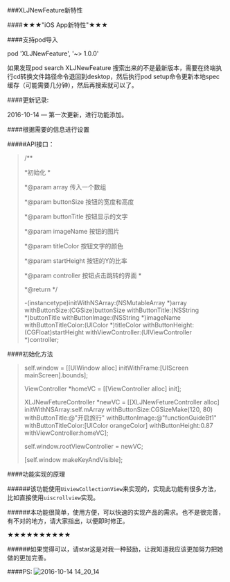 ###XLJNewFeature新特性

####★★★"iOS App新特性"★★★

####支持pod导入

pod 'XLJNewFeature', '~> 1.0.0'

如果发现pod search XLJNewFeature 搜索出来的不是最新版本，需要在终端执行cd转换文件路径命令退回到desktop，然后执行pod setup命令更新本地spec缓存（可能需要几分钟），然后再搜索就可以了。

####更新记录:

2016-10-14 — 第一次更新，进行功能添加。



####根据需要的信息进行设置

#####API接口：

>  /**
>
> *初始化
> *
>
> *@param array       传入一个数组
>
> *@param buttonSize  按钮的宽度和高度
>
> *@param buttonTitle 按钮显示的文字
>
> *@param imageName   按钮的图片
>
> *@param titleColor  按钮文字的颜色
>
> *@param startHeight 按钮的Y的比率
>
> *@param controller  按钮点击跳转的界面
> *
>
> *@return 
> */
>
> -(instancetype)initWithNSArray:(NSMutableArray *)array withButtonSize:(CGSize)buttonSize withButtonTitle:(NSString *)buttonTitle withButtonImage:(NSString *)imageName withButtonTitleColor:(UIColor *)titleColor withButtonHeight:(CGFloat)startHeight withViewController:(UIViewController *)controller;
>
> 

####初始化方法

>self.window = [[UIWindow alloc] initWithFrame:[UIScreen mainScreen].bounds];
>
>
>   ViewController *homeVC = [[ViewController alloc] init];
>   
>   XLJNewFetureController *newVC = [[XLJNewFetureController alloc] initWithNSArray:self.mArray withButtonSize:CGSizeMake(120, 80) withButtonTitle:@"开启旅行" withButtonImage:@"functionGuideBt1" withButtonTitleColor:[UIColor orangeColor] withButtonHeight:0.87 withViewController:homeVC];
>   
>   self.window.rootViewController = newVC;
>
>
>   [self.window makeKeyAndVisible];



####功能实现的原理

######该功能使用`UiviewCollectionView`来实现的，实现此功能有很多方法，比如直接使用`uiscrollview`实现。

######本功能很简单，使用方便，可以快速的实现产品的需求。也不是很完善，有不对的地方，请大家指出，以便即时修正。

★★★★★★★★★★

######如果觉得可以，请star这是对我一种鼓励，让我知道我应该更加努力把她做的更加完善。

####PS: ![2016-10-14 14_20_14](https://pan.baidu.com/s/1kV6nwDx)